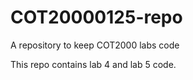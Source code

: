 # COT20000125-repo
 A repository to keep COT2000 labs code

This repo contains lab 4 and lab 5 code.